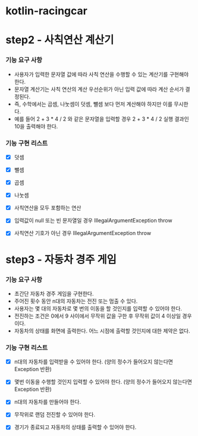 # kotlin-racingcar

# step2 - 사칙연산 계산기

### 기능 요구 사항
- 사용자가 입력한 문자열 값에 따라 사칙 연산을 수행할 수 있는 계산기를 구현해야 한다.
- 문자열 계산기는 사칙 연산의 계산 우선순위가 아닌 입력 값에 따라 계산 순서가 결정된다.
- 즉, 수학에서는 곱셈, 나눗셈이 덧셈, 뺄셈 보다 먼저 계산해야 하지만 이를 무시한다.
- 예를 들어 2 + 3 * 4 / 2 와 같은 문자열을 입력할 경우 2 + 3 * 4 / 2 실행 결과인 10을 출력해야 한다.



### 기능 구현 리스트
- [x] 덧셈 
- [x] 뺄셈
- [x] 곱셈
- [x] 나눗셈
- [x] 사칙연산을 모두 포함하는 연산
- [x] 입력값이 null 또는 빈 문자열일 경우 IllegalArgumentException throw
- [x] 사칙연산 기호가 아닌 경우 IllegalArgumentException throw


# step3 - 자동차 경주 게임

### 기능 요구 사항
- 초간단 자동차 경주 게임을 구현한다.
- 주어진 횟수 동안 n대의 자동차는 전진 또는 멈출 수 있다.
- 사용자는 몇 대의 자동차로 몇 번의 이동을 할 것인지를 입력할 수 있어야 한다.
- 전진하는 조건은 0에서 9 사이에서 무작위 값을 구한 후 무작위 값이 4 이상일 경우이다.
- 자동차의 상태를 화면에 출력한다. 어느 시점에 출력할 것인지에 대한 제약은 없다.


### 기능 구현 리스트
- [x] n대의 자동차를 입력받을 수 있어야 한다. (양의 정수가 들어오지 않는다면 Exception 반환)
- [x] 몇번 이동을 수행할 것인지 입력할 수 있어야 한다. (양의 정수가 들어오지 않는다면 Exception 반환)
- [x] n대의 자동차를 만들어야 한다.
- [x] 무작위로 랜덤 전진할 수 있어야 한다.
- [x] 경기가 종료되고 자동차의 상태를 출력할 수 있어야 한다.

